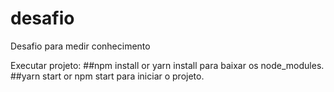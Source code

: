 # desafio
Desafio para medir conhecimento

Executar projeto:
##npm install or yarn install para baixar os node_modules.
##yarn start or npm start para iniciar o projeto.

